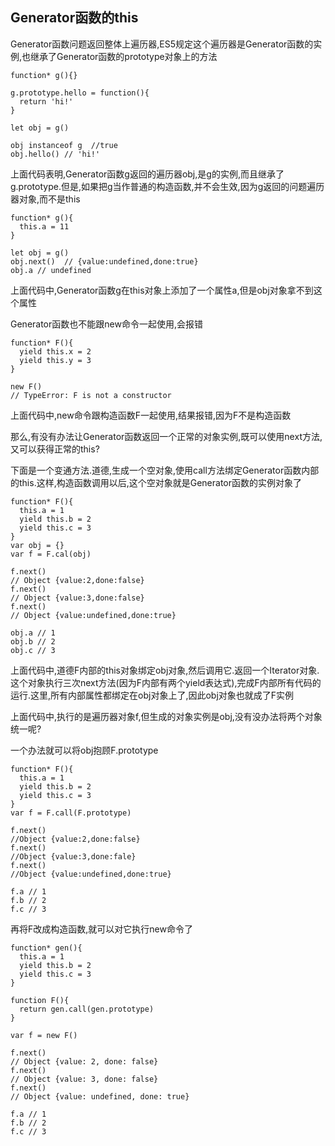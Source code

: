 ## Generator函数的this

Generator函数问题返回整体上遍历器,ES5规定这个遍历器是Generator函数的实例,也继承了Generator函数的prototype对象上的方法

```
function* g(){}

g.prototype.hello = function(){
  return 'hi!'
}

let obj = g()

obj instanceof g  //true
obj.hello() // 'hi!'
```

上面代码表明,Generator函数g返回的遍历器obj,是g的实例,而且继承了g.prototype.但是,如果把g当作普通的构造函数,并不会生效,因为g返回的问题遍历器对象,而不是this

```
function* g(){
  this.a = 11
}

let obj = g()
obj.next()  // {value:undefined,done:true}
obj.a // undefined
```

上面代码中,Generator函数g在this对象上添加了一个属性a,但是obj对象拿不到这个属性

Generator函数也不能跟new命令一起使用,会报错

```
function* F(){
  yield this.x = 2
  yield this.y = 3
}

new F()
// TypeError: F is not a constructor
```

上面代码中,new命令跟构造函数F一起使用,结果报错,因为F不是构造函数

那么,有没有办法让Generator函数返回一个正常的对象实例,既可以使用next方法,又可以获得正常的this?

下面是一个变通方法.道德,生成一个空对象,使用call方法绑定Generator函数内部的this.这样,构造函数调用以后,这个空对象就是Generator函数的实例对象了

```
function* F(){
  this.a = 1
  yield this.b = 2
  yield this.c = 3
}
var obj = {}
var f = F.cal(obj)

f.next()
// Object {value:2,done:false}
f.next()
// Object {value:3,done:false}
f.next()
// Object {value:undefined,done:true}

obj.a // 1
obj.b // 2
obj.c // 3
```

上面代码中,道德F内部的this对象绑定obj对象,然后调用它.返回一个Iterator对象.这个对象执行三次next方法(因为F内部有两个yield表达式),完成F内部所有代码的运行.这里,所有内部属性都绑定在obj对象上了,因此obj对象也就成了F实例

上面代码中,执行的是遍历器对象f,但生成的对象实例是obj,没有没办法将两个对象统一呢?

一个办法就可以将obj抱顾F.prototype

```
function* F(){
  this.a = 1
  yield this.b = 2
  yield this.c = 3
}
var f = F.call(F.prototype)

f.next()
//Object {value:2,done:false}
f.next()
//Object {value:3,done:fale}
f.next()
//Object {value:undefined,done:true}

f.a // 1
f.b // 2
f.c // 3
```

再将F改成构造函数,就可以对它执行new命令了

```
function* gen(){
  this.a = 1
  yield this.b = 2
  yield this.c = 3
}

function F(){
  return gen.call(gen.prototype)
}

var f = new F()

f.next()
// Object {value: 2, done: false}
f.next()
// Object {value: 3, done: false}
f.next()
// Object {value: undefined, done: true}

f.a // 1
f.b // 2
f.c // 3
```